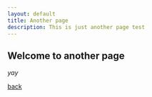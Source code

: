 ```yaml
---
layout: default
title: Another page
description: This is just another page test
---
```


## Welcome to another page

_yay_

[back](./)
